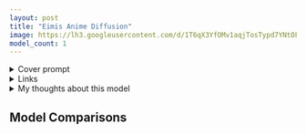 ```yaml
---
layout: post
title: "Eimis Anime Diffusion"
image: https://lh3.googleusercontent.com/d/1T6qX3YfOMv1aqjTosTypd7YNtOFOGDvp
model_count: 1
---
```


<details><summary>Cover prompt</summary>
<pre>
.
</pre>
</details>
<details><summary>Links</summary>

</details>
<details><summary>My thoughts about this model</summary>

</details>

## Model Comparisons